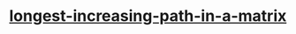 # [longest-increasing-path-in-a-matrix](https://leetcode-cn.com/problems/longest-increasing-path-in-a-matrix)
